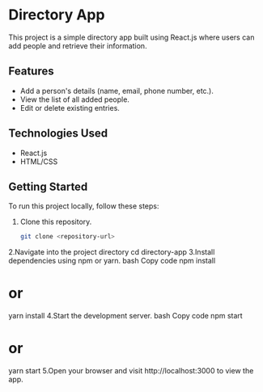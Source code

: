 # Directory App

This project is a simple directory app built using React.js where users can add people and retrieve their information.

## Features

- Add a person's details (name, email, phone number, etc.).
- View the list of all added people.
- Edit or delete existing entries.

## Technologies Used

- React.js
- HTML/CSS

## Getting Started

To run this project locally, follow these steps:

1. Clone this repository.
   ```bash
   git clone <repository-url>
2.Navigate into the project directory
 cd directory-app
3.Install dependencies using npm or yarn.
bash
Copy code
npm install
# or
yarn install
4.Start the development server.
bash
Copy code
npm start
# or
yarn start
5.Open your browser and visit http://localhost:3000 to view the app.

